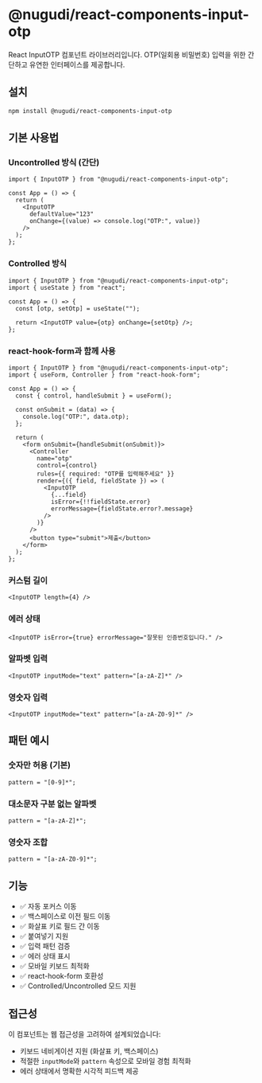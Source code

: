 # @nugudi/react-components-input-otp

React InputOTP 컴포넌트 라이브러리입니다. OTP(일회용 비밀번호) 입력을 위한 간단하고 유연한 인터페이스를 제공합니다.

## 설치

```bash
npm install @nugudi/react-components-input-otp
```

## 기본 사용법

### Uncontrolled 방식 (간단)

```tsx
import { InputOTP } from "@nugudi/react-components-input-otp";

const App = () => {
  return (
    <InputOTP
      defaultValue="123"
      onChange={(value) => console.log("OTP:", value)}
    />
  );
};
```

### Controlled 방식

```tsx
import { InputOTP } from "@nugudi/react-components-input-otp";
import { useState } from "react";

const App = () => {
  const [otp, setOtp] = useState("");

  return <InputOTP value={otp} onChange={setOtp} />;
};
```

### react-hook-form과 함께 사용

```tsx
import { InputOTP } from "@nugudi/react-components-input-otp";
import { useForm, Controller } from "react-hook-form";

const App = () => {
  const { control, handleSubmit } = useForm();

  const onSubmit = (data) => {
    console.log("OTP:", data.otp);
  };

  return (
    <form onSubmit={handleSubmit(onSubmit)}>
      <Controller
        name="otp"
        control={control}
        rules={{ required: "OTP를 입력해주세요" }}
        render={({ field, fieldState }) => (
          <InputOTP
            {...field}
            isError={!!fieldState.error}
            errorMessage={fieldState.error?.message}
          />
        )}
      />
      <button type="submit">제출</button>
    </form>
  );
};
```

### 커스텀 길이

```tsx
<InputOTP length={4} />
```

### 에러 상태

```tsx
<InputOTP isError={true} errorMessage="잘못된 인증번호입니다." />
```

### 알파벳 입력

```tsx
<InputOTP inputMode="text" pattern="[a-zA-Z]*" />
```

### 영숫자 입력

```tsx
<InputOTP inputMode="text" pattern="[a-zA-Z0-9]*" />
```

## 패턴 예시

### 숫자만 허용 (기본)

```tsx
pattern = "[0-9]*";
```

### 대소문자 구분 없는 알파벳

```tsx
pattern = "[a-zA-Z]*";
```

### 영숫자 조합

```tsx
pattern = "[a-zA-Z0-9]*";
```

## 기능

- ✅ 자동 포커스 이동
- ✅ 백스페이스로 이전 필드 이동
- ✅ 화살표 키로 필드 간 이동
- ✅ 붙여넣기 지원
- ✅ 입력 패턴 검증
- ✅ 에러 상태 표시
- ✅ 모바일 키보드 최적화
- ✅ react-hook-form 호환성
- ✅ Controlled/Uncontrolled 모드 지원

## 접근성

이 컴포넌트는 웹 접근성을 고려하여 설계되었습니다:

- 키보드 네비게이션 지원 (화살표 키, 백스페이스)
- 적절한 `inputMode`와 `pattern` 속성으로 모바일 경험 최적화
- 에러 상태에서 명확한 시각적 피드백 제공
